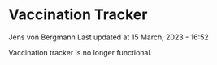 Vaccination Tracker
================
Jens von Bergmann
Last updated at 15 March, 2023 - 16:52

Vaccination tracker is no longer functional.
